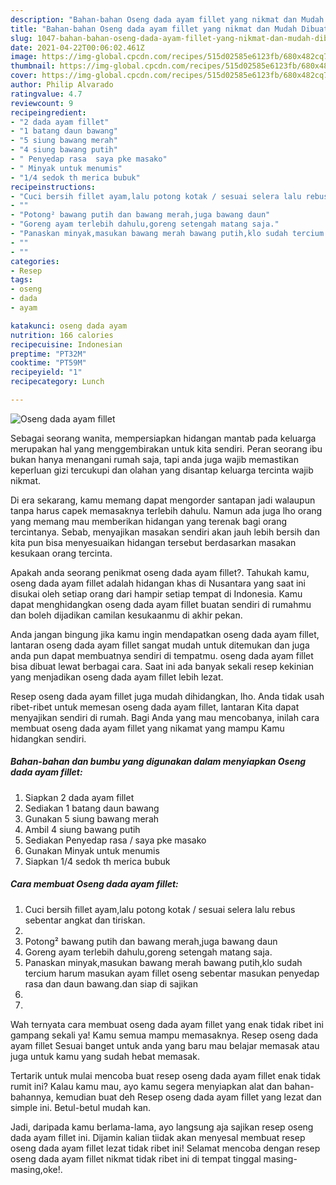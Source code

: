 ```yaml
---
description: "Bahan-bahan Oseng dada ayam fillet yang nikmat dan Mudah Dibuat"
title: "Bahan-bahan Oseng dada ayam fillet yang nikmat dan Mudah Dibuat"
slug: 1047-bahan-bahan-oseng-dada-ayam-fillet-yang-nikmat-dan-mudah-dibuat
date: 2021-04-22T00:06:02.461Z
image: https://img-global.cpcdn.com/recipes/515d02585e6123fb/680x482cq70/oseng-dada-ayam-fillet-foto-resep-utama.jpg
thumbnail: https://img-global.cpcdn.com/recipes/515d02585e6123fb/680x482cq70/oseng-dada-ayam-fillet-foto-resep-utama.jpg
cover: https://img-global.cpcdn.com/recipes/515d02585e6123fb/680x482cq70/oseng-dada-ayam-fillet-foto-resep-utama.jpg
author: Philip Alvarado
ratingvalue: 4.7
reviewcount: 9
recipeingredient:
- "2 dada ayam fillet"
- "1 batang daun bawang"
- "5 siung bawang merah"
- "4 siung bawang putih"
- " Penyedap rasa  saya pke masako"
- " Minyak untuk menumis"
- "1/4 sedok th merica bubuk"
recipeinstructions:
- "Cuci bersih fillet ayam,lalu potong kotak / sesuai selera lalu rebus sebentar angkat dan tiriskan."
- ""
- "Potong² bawang putih dan bawang merah,juga bawang daun"
- "Goreng ayam terlebih dahulu,goreng setengah matang saja."
- "Panaskan minyak,masukan bawang merah bawang putih,klo sudah tercium harum masukan ayam fillet oseng sebentar masukan penyedap rasa dan daun bawang.dan siap di sajikan"
- ""
- ""
categories:
- Resep
tags:
- oseng
- dada
- ayam

katakunci: oseng dada ayam 
nutrition: 166 calories
recipecuisine: Indonesian
preptime: "PT32M"
cooktime: "PT59M"
recipeyield: "1"
recipecategory: Lunch

---
```



![Oseng dada ayam fillet](https://img-global.cpcdn.com/recipes/515d02585e6123fb/680x482cq70/oseng-dada-ayam-fillet-foto-resep-utama.jpg)

Sebagai seorang wanita, mempersiapkan hidangan mantab pada keluarga merupakan hal yang menggembirakan untuk kita sendiri. Peran seorang ibu bukan hanya menangani rumah saja, tapi anda juga wajib memastikan keperluan gizi tercukupi dan olahan yang disantap keluarga tercinta wajib nikmat.

Di era  sekarang, kamu memang dapat mengorder santapan jadi walaupun tanpa harus capek memasaknya terlebih dahulu. Namun ada juga lho orang yang memang mau memberikan hidangan yang terenak bagi orang tercintanya. Sebab, menyajikan masakan sendiri akan jauh lebih bersih dan kita pun bisa menyesuaikan hidangan tersebut berdasarkan masakan kesukaan orang tercinta. 



Apakah anda seorang penikmat oseng dada ayam fillet?. Tahukah kamu, oseng dada ayam fillet adalah hidangan khas di Nusantara yang saat ini disukai oleh setiap orang dari hampir setiap tempat di Indonesia. Kamu dapat menghidangkan oseng dada ayam fillet buatan sendiri di rumahmu dan boleh dijadikan camilan kesukaanmu di akhir pekan.

Anda jangan bingung jika kamu ingin mendapatkan oseng dada ayam fillet, lantaran oseng dada ayam fillet sangat mudah untuk ditemukan dan juga anda pun dapat membuatnya sendiri di tempatmu. oseng dada ayam fillet bisa dibuat lewat berbagai cara. Saat ini ada banyak sekali resep kekinian yang menjadikan oseng dada ayam fillet lebih lezat.

Resep oseng dada ayam fillet juga mudah dihidangkan, lho. Anda tidak usah ribet-ribet untuk memesan oseng dada ayam fillet, lantaran Kita dapat menyajikan sendiri di rumah. Bagi Anda yang mau mencobanya, inilah cara membuat oseng dada ayam fillet yang nikamat yang mampu Kamu hidangkan sendiri.

<!--inarticleads1-->

##### Bahan-bahan dan bumbu yang digunakan dalam menyiapkan Oseng dada ayam fillet:

1. Siapkan 2 dada ayam fillet
1. Sediakan 1 batang daun bawang
1. Gunakan 5 siung bawang merah
1. Ambil 4 siung bawang putih
1. Sediakan  Penyedap rasa / saya pke masako
1. Gunakan  Minyak untuk menumis
1. Siapkan 1/4 sedok th merica bubuk




<!--inarticleads2-->

##### Cara membuat Oseng dada ayam fillet:

1. Cuci bersih fillet ayam,lalu potong kotak / sesuai selera lalu rebus sebentar angkat dan tiriskan.
1. 
1. Potong² bawang putih dan bawang merah,juga bawang daun
1. Goreng ayam terlebih dahulu,goreng setengah matang saja.
1. Panaskan minyak,masukan bawang merah bawang putih,klo sudah tercium harum masukan ayam fillet oseng sebentar masukan penyedap rasa dan daun bawang.dan siap di sajikan
1. 
1. 




Wah ternyata cara membuat oseng dada ayam fillet yang enak tidak ribet ini gampang sekali ya! Kamu semua mampu memasaknya. Resep oseng dada ayam fillet Sesuai banget untuk anda yang baru mau belajar memasak atau juga untuk kamu yang sudah hebat memasak.

Tertarik untuk mulai mencoba buat resep oseng dada ayam fillet enak tidak rumit ini? Kalau kamu mau, ayo kamu segera menyiapkan alat dan bahan-bahannya, kemudian buat deh Resep oseng dada ayam fillet yang lezat dan simple ini. Betul-betul mudah kan. 

Jadi, daripada kamu berlama-lama, ayo langsung aja sajikan resep oseng dada ayam fillet ini. Dijamin kalian tiidak akan menyesal membuat resep oseng dada ayam fillet lezat tidak ribet ini! Selamat mencoba dengan resep oseng dada ayam fillet nikmat tidak ribet ini di tempat tinggal masing-masing,oke!.

